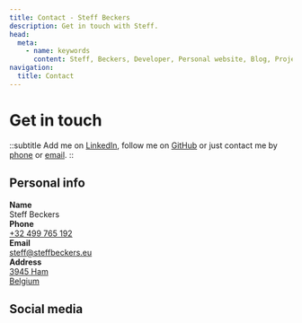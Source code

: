 ```yaml
---
title: Contact - Steff Beckers
description: Get in touch with Steff.
head:
  meta:
    - name: keywords
      content: Steff, Beckers, Developer, Personal website, Blog, Projects, Resume, CV, Contact
navigation:
  title: Contact
---
```


# Get in touch

::subtitle
Add me on [LinkedIn](https://linkedin.com/in/steffbeckers), follow me on [GitHub](https://github.com/steffbeckers) or just contact me by [phone](tel:+32499765192) or [email](mailto:steff@steffbeckers.eu).
::

<div class="flex flex-col sm:flex-row gap-4">
  <div class="flex-1 flex flex-col gap-2">
    <h2 class="mt-0">Personal info</h2>
    <div class="flex flex-col not-prose gap-2 max-w-sm">
      <div class="flex gap-4">
        <div class="w-1/4">
          <strong>Name</strong>
        </div>
        <div class="w-3/4">Steff Beckers</div>
      </div>
      <div class="flex gap-4">
        <div class="w-1/4">
          <strong>Phone</strong>
        </div>
        <div class="w-3/4">
          <a class="hover:text-primary-400" href="tel:+32499765192" rel="noopener noreferrer">+32 499 765 192</a>
        </div>
      </div>
      <div class="flex gap-4">
        <div class="w-1/4">
          <strong>Email</strong>
        </div>
        <div class="w-3/4">
          <a class="hover:text-primary-400" href="mailto:steff@steffbeckers.eu" rel="noopener noreferrer">steff@steffbeckers.eu</a>
        </div>
      </div>
      <div class="flex gap-4">
        <div class="w-1/4">
          <strong>Address</strong>
        </div>
        <div class="w-3/4">
          <a class="hover:text-primary-400" href="https://goo.gl/maps/KyGduB3qTaBZVPR46" rel="nofollow">
            3945 Ham<br />
            Belgium
          </a>
        </div>
      </div>
    </div>
  </div>
  <div class="flex-1 flex flex-col gap-2">
    <h2 class="mt-0">Social media</h2>
    <div class="flex flex-wrap gap-4">
      <a
        href="https://linkedin.com/in/steffbeckers"
        title="LinkedIn"
        class="dark:text-gray-100">
        <Icon name="fa-brands:linkedin" class="w-8 h-8 hover:text-primary-400"/>
      </a>
      <a
        href="https://github.com/steffbeckers"
        title="GitHub"
        class="dark:text-gray-100">
        <Icon name="fa-brands:github" class="w-8 h-8 hover:text-primary-400"/>
      </a>
      <a
        href="https://facebook.com/steffbeckers"
        title="Facebook"
        class="dark:text-gray-100">
        <Icon name="fa-brands:facebook" class="w-8 h-8 hover:text-primary-400"/>
      </a>
      <a
        href="https://wa.me/32499765192"
        title="WhatsApp"
        class="dark:text-gray-100">
        <Icon name="fa-brands:whatsapp" class="w-8 h-8 hover:text-primary-400"/>
      </a>
    </div>
  </div>
</div>